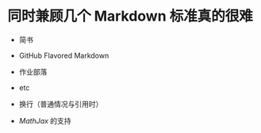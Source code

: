 同时兼顾几个 Markdown 标准真的很难
==================================


* 简书
* GitHub Flavored Markdown
* 作业部落
* etc

* 换行（普通情况与引用时）
* $MathJax$ 的支持